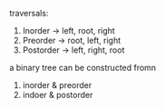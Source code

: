 
traversals:
1. Inorder -> left, root, right
2. Preorder -> root, left, right
3. Postorder -> left, right, root

a binary tree can be constructed fromn
1. inorder & preorder
2. indoer & postorder